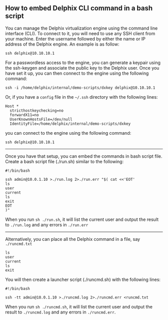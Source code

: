 ## How to embed Delphix CLI command in a bash script

You can manage the Delphix virtualization engine using the command line interface (CLI). To connect to it, you will need to use any SSH client from your machine. Enter the username followed by either the name or IP address of the Delphix engine. An example is as follow:
```
ssh delphix@10.10.10.1
```

For a passwordless access to the engine, you can generate a keypair using the ssh-keygen and associate the public key to the Delphix user. Once you have set it up, you can then connect to the engine using the following command:
```
ssh -i /home/delphix/internal/demo-scripts/dxkey delphix@10.10.10.1
```
Or, if you have a `config` file in the `~/.ssh` directory with the following lines:
```
Host *
  stricthostkeychecking=no
  forwardX11=no
  UserKnownHostsFile=/dev/null
  IdentityFile=/home/delphix/internal/demo-scripts/dxkey
```
you can connect to the engine using the following command:
```
ssh delphix@10.10.10.1
```

------------------------

Once you have that setup, you can embed the commands in bash script file. Create a bash script file (./run.sh) similar to the following:
```
#!/bin/bash

ssh admin@10.0.1.10 >./run.log 2>./run.err "$( cat <<'EOT'
ls
user
current
ls
exit
EOT
)"
```

When you run `sh ./run.sh`, it will list the current user and output the result to `./run.log` and any errors in `./run.err` 

----------------

Alternatively, you can place all the Delphix command in a file, say `./runcmd.txt` 
```
ls
user
current
ls
exit
```

You will then create a launcher script (./runcmd.sh) with the following lines:
```
#!/bin/bash

ssh -tt admin@10.0.1.10 >./runcmd.log 2>./runcmd.err <runcmd.txt
```

When you run `sh ./runcmd.sh`, it will list the current user and output the result to `./runcmd.log` and any errors in  `./runcmd.err`.
